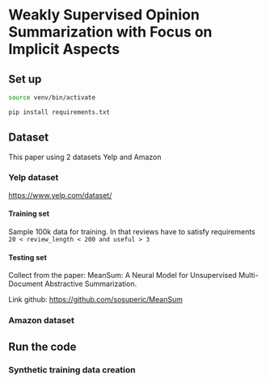 # Weakly Supervised Opinion Summarization with Focus on Implicit Aspects 

## Set up

```bash
source venv/bin/activate
```

```bash
pip install requirements.txt
```

## Dataset
This paper using 2 datasets Yelp and Amazon

### Yelp dataset
https://www.yelp.com/dataset/

#### Training set
Sample 100k data for training. In that reviews have to satisfy requirements
```20 < review_length < 200 and useful > 3```

#### Testing set
Collect from the paper: MeanSum: A Neural Model for Unsupervised Multi-Document Abstractive Summarization.

Link github: https://github.com/sosuperic/MeanSum

### Amazon dataset


## Run the code

### Synthetic training data creation
